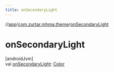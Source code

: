 ```yaml
---
title: onSecondaryLight
---
```

//[app](../../index.html)/[com.zurtar.mhma.theme](index.html)/[onSecondaryLight](on-secondary-light.html)



# onSecondaryLight



[androidJvm]\
val [onSecondaryLight](on-secondary-light.html): [Color](https://developer.android.com/reference/kotlin/androidx/compose/ui/graphics/Color.html)



